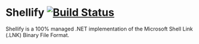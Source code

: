Shellify [![Build Status](https://sailro.visualstudio.com/Shellify/_apis/build/status/sailro.Shellify?branchName=master)](https://sailro.visualstudio.com/Shellify/_build/latest?definitionId=4&branchName=master)
========

Shellify is a 100% managed .NET implementation of the Microsoft Shell Link (.LNK) Binary File Format. 
